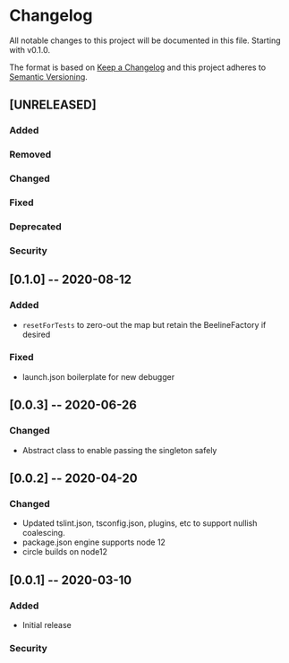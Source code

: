 # Changelog

All notable changes to this project will be documented in this file. Starting with v0.1.0.

The format is based on [Keep a Changelog](http://keepachangelog.com/en/1.0.0/)
and this project adheres to [Semantic Versioning](http://semver.org/spec/v2.0.0.html).

## [UNRELEASED]

### Added
### Removed
### Changed
### Fixed
### Deprecated
### Security


## [0.1.0] -- 2020-08-12

### Added
  * `resetForTests` to zero-out the map but retain the BeelineFactory if desired
### Fixed
  * launch.json boilerplate for new debugger

## [0.0.3] -- 2020-06-26

### Changed
  * Abstract class to enable passing the singleton safely

## [0.0.2] -- 2020-04-20

### Changed
  * Updated tslint.json, tsconfig.json, plugins, etc to support nullish coalescing.
  * package.json engine supports node 12
  * circle builds on node12

## [0.0.1] -- 2020-03-10

### Added
  * Initial release
### Security

